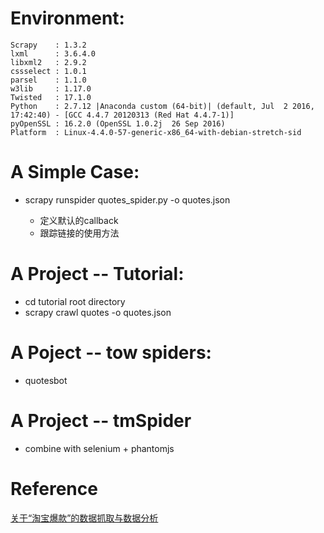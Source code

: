 
Environment:
============

```
Scrapy    : 1.3.2
lxml      : 3.6.4.0
libxml2   : 2.9.2
cssselect : 1.0.1
parsel    : 1.1.0
w3lib     : 1.17.0
Twisted   : 17.1.0
Python    : 2.7.12 |Anaconda custom (64-bit)| (default, Jul  2 2016, 17:42:40) - [GCC 4.4.7 20120313 (Red Hat 4.4.7-1)]
pyOpenSSL : 16.2.0 (OpenSSL 1.0.2j  26 Sep 2016)
Platform  : Linux-4.4.0-57-generic-x86_64-with-debian-stretch-sid
```


A Simple Case:
==============

* scrapy runspider quotes_spider.py -o quotes.json

  * 定义默认的callback
  * 跟踪链接的使用方法

A Project -- Tutorial:
======================

* cd tutorial root directory
* scrapy crawl quotes -o quotes.json

A Poject -- tow spiders:
========================

* quotesbot


A Project -- tmSpider
=====================

* combine with selenium + phantomjs

Reference
========

[关于“淘宝爆款”的数据抓取与数据分析](http://blog.csdn.net/u012150179/article/details/37306629)